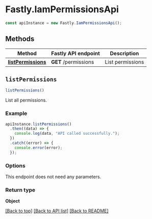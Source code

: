 # Fastly.IamPermissionsApi

```javascript
const apiInstance = new Fastly.IamPermissionsApi();
```
## Methods

Method | Fastly API endpoint | Description
------------- | ------------- | -------------
[**listPermissions**](IamPermissionsApi.md#listPermissions) | **GET** /permissions | List permissions


## `listPermissions`

```javascript
listPermissions()
```

List all permissions.

### Example

```javascript
apiInstance.listPermissions()
  .then((data) => {
    console.log(data, "API called successfully.");
  })
  .catch((error) => {
    console.error(error);
  });
```

### Options

This endpoint does not need any parameters.

### Return type

**Object**


[[Back to top]](#) [[Back to API list]](../../README.md#endpoints)
[[Back to README]](../../README.md)
